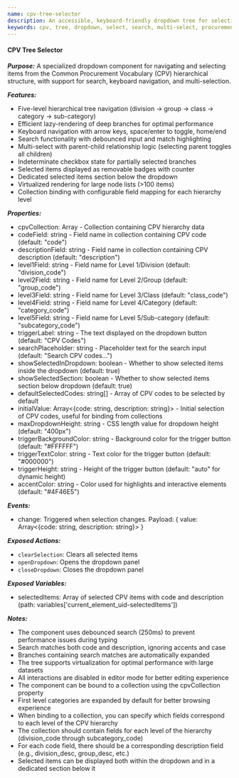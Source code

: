 ```yaml
---
name: cpv-tree-selector
description: An accessible, keyboard-friendly dropdown tree for selecting Common Procurement Vocabulary (CPV) codes with search and multi-selection capabilities.
keywords: cpv, tree, dropdown, select, search, multi-select, procurement, hierarchy
---
```


#### CPV Tree Selector

***Purpose:***
A specialized dropdown component for navigating and selecting items from the Common Procurement Vocabulary (CPV) hierarchical structure, with support for search, keyboard navigation, and multi-selection.

***Features:***
- Five-level hierarchical tree navigation (division → group → class → category → sub-category)
- Efficient lazy-rendering of deep branches for optimal performance
- Keyboard navigation with arrow keys, space/enter to toggle, home/end
- Search functionality with debounced input and match highlighting
- Multi-select with parent-child relationship logic (selecting parent toggles all children)
- Indeterminate checkbox state for partially selected branches
- Selected items displayed as removable badges with counter
- Dedicated selected items section below the dropdown
- Virtualized rendering for large node lists (>100 items)
- Collection binding with configurable field mapping for each hierarchy level

***Properties:***
- cpvCollection: Array - Collection containing CPV hierarchy data
- codeField: string - Field name in collection containing CPV code (default: "code")
- descriptionField: string - Field name in collection containing CPV description (default: "description")
- level1Field: string - Field name for Level 1/Division (default: "division_code")
- level2Field: string - Field name for Level 2/Group (default: "group_code")
- level3Field: string - Field name for Level 3/Class (default: "class_code")
- level4Field: string - Field name for Level 4/Category (default: "category_code")
- level5Field: string - Field name for Level 5/Sub-category (default: "subcategory_code")
- triggerLabel: string - The text displayed on the dropdown button (default: "CPV Codes")
- searchPlaceholder: string - Placeholder text for the search input (default: "Search CPV codes...")
- showSelectedInDropdown: boolean - Whether to show selected items inside the dropdown (default: true)
- showSelectedSection: boolean - Whether to show selected items section below dropdown (default: true)
- defaultSelectedCodes: string[] - Array of CPV codes to be selected by default
- initialValue: Array<{code: string, description: string}> - Initial selection of CPV codes, useful for binding from collections
- maxDropdownHeight: string - CSS length value for dropdown height (default: "400px")
- triggerBackgroundColor: string - Background color for the trigger button (default: "#FFFFFF")
- triggerTextColor: string - Text color for the trigger button (default: "#000000")
- triggerHeight: string - Height of the trigger button (default: "auto" for dynamic height)
- accentColor: string - Color used for highlights and interactive elements (default: "#4F46E5")

***Events:***
- change: Triggered when selection changes. Payload: { value: Array<{code: string, description: string}> }

***Exposed Actions:***
- `clearSelection`: Clears all selected items
- `openDropdown`: Opens the dropdown panel
- `closeDropdown`: Closes the dropdown panel

***Exposed Variables:***
- selectedItems: Array of selected CPV items with code and description (path: variables['current_element_uid-selectedItems'])

***Notes:***
- The component uses debounced search (250ms) to prevent performance issues during typing
- Search matches both code and description, ignoring accents and case
- Branches containing search matches are automatically expanded
- The tree supports virtualization for optimal performance with large datasets
- All interactions are disabled in editor mode for better editing experience
- The component can be bound to a collection using the cpvCollection property
- First level categories are expanded by default for better browsing experience
- When binding to a collection, you can specify which fields correspond to each level of the CPV hierarchy
- The collection should contain fields for each level of the hierarchy (division_code through subcategory_code)
- For each code field, there should be a corresponding description field (e.g., division_desc, group_desc, etc.)
- Selected items can be displayed both within the dropdown and in a dedicated section below it